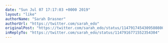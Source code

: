```yaml
---
date: "Sun Jul 07 17:17:03 +0000 2019"
layout: "like"
authorName: "Sarah Drasner"
authorUrl: "https://twitter.com/sarah_edo"
originalPost: "https://twitter.com/sarah_edo/status/1147917454309580800"
inReplyTo: "https://twitter.com/sarah_edo/status/1147916771552354304"
---
```

